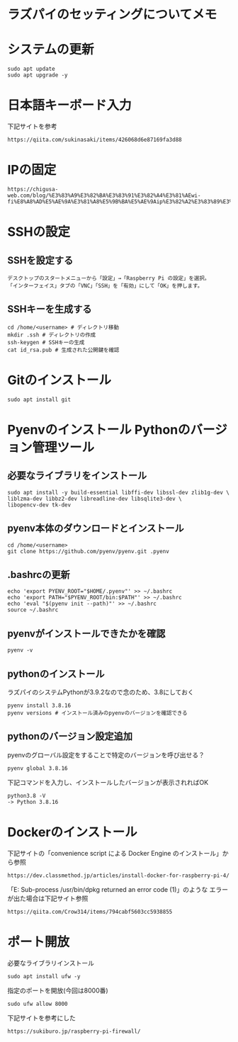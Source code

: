 # ラズパイのセッティングについてメモ

# システムの更新
```
sudo apt update
sudo apt upgrade -y
```
# 日本語キーボード入力
下記サイトを参考
```
https://qiita.com/sukinasaki/items/426068d6e87169fa3d88
```

# IPの固定
```
https://chigusa-web.com/blog/%E3%83%A9%E3%82%BA%E3%83%91%E3%82%A4%E3%81%AEwi-fi%E8%A8%AD%E5%AE%9A%E3%81%A8%E5%9B%BA%E5%AE%9Aip%E3%82%A2%E3%83%89%E3%83%AC%E3%82%B9%E3%82%92%E8%A8%AD%E5%AE%9A%E3%81%99%E3%82%8B/
```

# SSHの設定
## SSHを設定する
```
デスクトップのスタートメニューから「設定」→「Raspberry Pi の設定」を選択。
「インターフェイス」タブの「VNC」「SSH」を「有効」にして「OK」を押します。
```

## SSHキーを生成する
```
cd /home/<username> # ディレクトリ移動
mkdir .ssh # ディレクトリの作成
ssh-keygen # SSHキーの生成
cat id_rsa.pub # 生成された公開鍵を確認
```

# Gitのインストール
```
sudo apt install git
```

# Pyenvのインストール Pythonのバージョン管理ツール
## 必要なライブラリをインストール
```
sudo apt install -y build-essential libffi-dev libssl-dev zlib1g-dev \
liblzma-dev libbz2-dev libreadline-dev libsqlite3-dev \
libopencv-dev tk-dev
```
## pyenv本体のダウンロードとインストール
```
cd /home/<username>
git clone https://github.com/pyenv/pyenv.git .pyenv
```

## .bashrcの更新
```
echo 'export PYENV_ROOT="$HOME/.pyenv"' >> ~/.bashrc
echo 'export PATH="$PYENV_ROOT/bin:$PATH"' >> ~/.bashrc
echo 'eval "$(pyenv init --path)"' >> ~/.bashrc
source ~/.bashrc
```

## pyenvがインストールできたかを確認
```
pyenv -v
```

## pythonのインストール
ラズパイのシステムPythonが3.9.2なので念のため、3.8にしておく
```
pyenv install 3.8.16
pyenv versions # インストール済みのpyenvのバージョンを確認できる
```

## pythonのバージョン設定追加
pyenvのグローバル設定をすることで特定のバージョンを呼び出せる？
```
pyenv global 3.8.16
```
下記コマンドを入力し、インストールしたバージョンが表示されればOK
```
python3.8 -V
-> Python 3.8.16
```

# Dockerのインストール
下記サイトの「convenience script による Docker Engine のインストール」から参照
```
https://dev.classmethod.jp/articles/install-docker-for-raspberry-pi-4/
```

「E: Sub-process /usr/bin/dpkg returned an error code (1)」のような
エラーが出た場合は下記サイト参照
```
https://qiita.com/Crow314/items/794cabf5603cc5938855
```

# ポート開放
必要なライブラリインストール
```
sudo apt install ufw -y
```
指定のポートを開放(今回は8000番)
```
sudo ufw allow 8000
```

下記サイトを参考にした
```
https://sukiburo.jp/raspberry-pi-firewall/
```